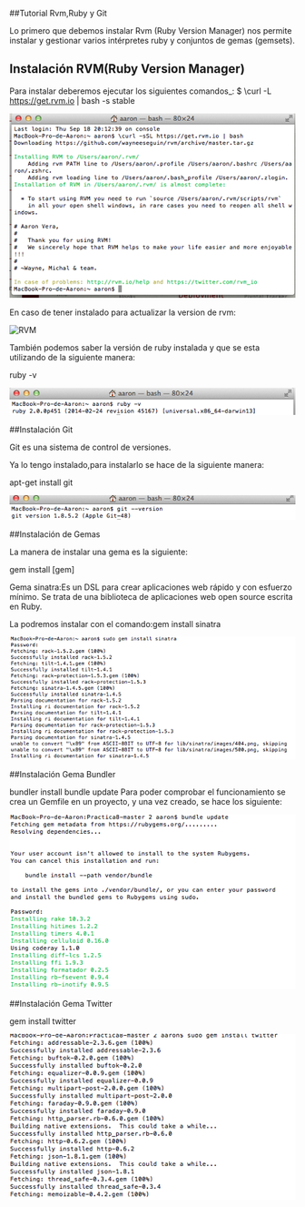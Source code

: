 ##Tutorial Rvm,Ruby y Git

Lo primero que debemos instalar Rvm (Ruby Version Manager) nos permite instalar y gestionar varios intérpretes ruby y conjuntos de gemas (gemsets).


## Instalación RVM(Ruby Version Manager)

Para instalar deberemos ejecutar los siguientes comandos_:
$ \curl -L https://get.rvm.io | bash -s stable

![RVM](imagenes/instalacionrvm.png)

 En caso de tener instalado para actualizar la version de rvm:
 
![RVM](imagenes/rubygetstable.png)

También podemos saber la versión de ruby instalada y que se esta utilizando de la siguiente manera:

ruby -v

![Ruby](imagenes/ruby.png)

##Instalación Git

Git es una sistema de control de versiones.

Ya lo tengo instalado,para instalarlo se hace de la siguiente manera:

apt-get install git


![Git](imagenes/gitversion.png)

##Instalación de Gemas
 
La manera de instalar una gema es la siguiente:

gem install [gem]

Gema sinatra:Es un DSL para crear aplicaciones web rápido y con esfuerzo mínimo. Se trata de una biblioteca de aplicaciones web open source escrita en Ruby.

La podremos instalar con el comando:gem install sinatra

![Sinatra](imagenes/sinatra.png)

##Instalación Gema Bundler

bundler install
bundle update
Para poder comprobar el funcionamiento se crea un Gemfile en un proyecto, y una vez creado, se hace los siguiente:


![Bundle](imagenes/bundleupdate.png)

##Instalación Gema Twitter

gem install twitter

![Twitter](imagenes/twitter.png)


